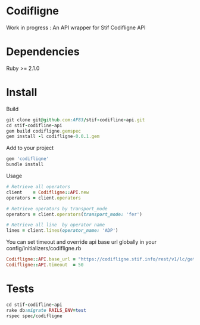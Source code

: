 # Codifligne
Work in progress :
An API wrapper for Stif Codifligne API

# Dependencies
Ruby >= 2.1.0

# Install
Build
```ruby
git clone git@github.com:AF83/stif-codifline-api.git
cd stif-codifline-api
gem build codifligne.gemspec
gem install -l codifligne-0.0.1.gem
```

Add to your project
```ruby
gem 'codifligne'
bundle install
```

Usage
```ruby
# Retrieve all operators
client    = Codifligne::API.new
operators = client.operators

# Retrieve operators by transport_mode
operators = client.operators(transport_mode: 'fer')

# Retrieve all line  by operator name
lines = client.lines(operator_name: 'ADP')
```

You can set timeout and override api base url globally in your config/initializers/codifligne.rb
```ruby
Codifligne::API.base_url = "https://codifligne.stif.info/rest/v1/lc/getlist"
Codifligne::API.timeout  = 50
```


# Tests
```ruby
cd stif-codifline-api
rake db:migrate RAILS_ENV=test
rspec spec/codifligne
```